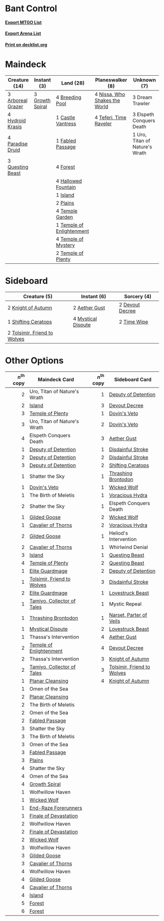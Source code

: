 # Bant Control

#### [Export MTGO List](../collection/Bant%20Control/Bant%20Control.txt)
#### [Export Arena List](../collection/Bant%20Control/Bant%20Control_arena.txt)
#### [Print on decklist.org](http://decklist.org/?deckmain=3%09Arboreal%20Grazer%0A4%09Breeding%20Pool%0A1%09Castle%20Vantress%0A3%09Dream%20Trawler%0A3%09Elspeth%20Conquers%20Death%0A1%09Fabled%20Passage%0A4%09Forest%0A3%09Growth%20Spiral%0A4%09Hallowed%20Fountain%0A4%09Hydroid%20Krasis%0A1%09Island%0A4%09Nissa,%20Who%20Shakes%20the%20World%0A4%09Paradise%20Druid%0A2%09Plains%0A3%09Questing%20Beast%0A4%09Teferi,%20Time%20Raveler%0A4%09Temple%20Garden%0A1%09Temple%20of%20Enlightenment%0A4%09Temple%20of%20Mystery%0A2%09Temple%20of%20Plenty%0A1%09Uro,%20Titan%20of%20Nature's%20Wrath&deckside=2%09Aether%20Gust%0A2%09Devout%20Decree%0A2%09Knight%20of%20Autumn%0A4%09Mystical%20Dispute%0A1%09Shifting%20Ceratops%0A2%09Time%20Wipe%0A2%09Tolsimir,%20Friend%20to%20Wolves)
# Maindeck

|                                       Creature (14)                                        |                                       Instant (3)                                        |                                             Land (28)                                              |                                            Planeswalker (8)                                            |         Unknown (7)          |
|--------------------------------------------------------------------------------------------|------------------------------------------------------------------------------------------|----------------------------------------------------------------------------------------------------|--------------------------------------------------------------------------------------------------------|------------------------------|
|3 [Arboreal Grazer](http://gatherer.wizards.com/Pages/Card/Details.aspx?multiverseid=461076)|3 [Growth Spiral](http://gatherer.wizards.com/Pages/Card/Details.aspx?multiverseid=457322)|4 [Breeding Pool](http://gatherer.wizards.com/Pages/Card/Details.aspx?multiverseid=97088)           |4 [Nissa, Who Shakes the World](http://gatherer.wizards.com/Pages/Card/Details.aspx?multiverseid=461096)|3 Dream Trawler               |
|4 [Hydroid Krasis](http://gatherer.wizards.com/Pages/Card/Details.aspx?multiverseid=457327) |                                                                                          |1 [Castle Vantress](http://gatherer.wizards.com/Pages/Card/Details.aspx?multiverseid=473204)        |4 [Teferi, Time Raveler](http://gatherer.wizards.com/Pages/Card/Details.aspx?multiverseid=461148)       |3 Elspeth Conquers Death      |
|4 [Paradise Druid](http://gatherer.wizards.com/Pages/Card/Details.aspx?multiverseid=461098) |                                                                                          |1 [Fabled Passage](http://gatherer.wizards.com/Pages/Card/Details.aspx?multiverseid=473206)         |                                                                                                        |1 Uro, Titan of Nature's Wrath|
|3 [Questing Beast](http://gatherer.wizards.com/Pages/Card/Details.aspx?multiverseid=473133) |                                                                                          |4 [Forest](http://gatherer.wizards.com/Pages/Card/Details.aspx?multiverseid=439860)                 |                                                                                                        |                              |
|                                                                                            |                                                                                          |4 [Hallowed Fountain](http://gatherer.wizards.com/Pages/Card/Details.aspx?multiverseid=97071)       |                                                                                                        |                              |
|                                                                                            |                                                                                          |1 [Island](http://gatherer.wizards.com/Pages/Card/Details.aspx?multiverseid=439857)                 |                                                                                                        |                              |
|                                                                                            |                                                                                          |2 [Plains](http://gatherer.wizards.com/Pages/Card/Details.aspx?multiverseid=439856)                 |                                                                                                        |                              |
|                                                                                            |                                                                                          |4 [Temple Garden](http://gatherer.wizards.com/Pages/Card/Details.aspx?multiverseid=405112)          |                                                                                                        |                              |
|                                                                                            |                                                                                          |1 [Temple of Enlightenment](http://gatherer.wizards.com/Pages/Card/Details.aspx?multiverseid=378535)|                                                                                                        |                              |
|                                                                                            |                                                                                          |4 [Temple of Mystery](http://gatherer.wizards.com/Pages/Card/Details.aspx?multiverseid=373571)      |                                                                                                        |                              |
|                                                                                            |                                                                                          |2 [Temple of Plenty](http://gatherer.wizards.com/Pages/Card/Details.aspx?multiverseid=378537)       |                                                                                                        |                              |


# Sideboard

|                                             Creature (5)                                              |                                         Instant (6)                                         |                                       Sorcery (4)                                        |
|-------------------------------------------------------------------------------------------------------|---------------------------------------------------------------------------------------------|------------------------------------------------------------------------------------------|
|2 [Knight of Autumn](http://gatherer.wizards.com/Pages/Card/Details.aspx?multiverseid=452933)          |2 [Aether Gust](http://gatherer.wizards.com/Pages/Card/Details.aspx?multiverseid=466796)     |2 [Devout Decree](http://gatherer.wizards.com/Pages/Card/Details.aspx?multiverseid=466767)|
|1 [Shifting Ceratops](http://gatherer.wizards.com/Pages/Card/Details.aspx?multiverseid=466948)         |4 [Mystical Dispute](http://gatherer.wizards.com/Pages/Card/Details.aspx?multiverseid=473020)|2 [Time Wipe](http://gatherer.wizards.com/Pages/Card/Details.aspx?multiverseid=461150)    |
|2 [Tolsimir, Friend to Wolves](http://gatherer.wizards.com/Pages/Card/Details.aspx?multiverseid=461151)|                                                                                             |                                                                                          |


# Other Options

|*n*<sup>th</sup> copy|                                            Maindeck Card                                            |*n*<sup>th</sup> copy|                                           Sideboard Card                                            |
|--------------------:|-----------------------------------------------------------------------------------------------------|--------------------:|-----------------------------------------------------------------------------------------------------|
|                    2|Uro, Titan of Nature's Wrath                                                                         |                    1|[Deputy of Detention](http://gatherer.wizards.com/Pages/Card/Details.aspx?multiverseid=457309)       |
|                    2|[Island](http://gatherer.wizards.com/Pages/Card/Details.aspx?multiverseid=439857)                    |                    3|[Devout Decree](http://gatherer.wizards.com/Pages/Card/Details.aspx?multiverseid=466767)             |
|                    3|[Temple of Plenty](http://gatherer.wizards.com/Pages/Card/Details.aspx?multiverseid=378537)          |                    1|[Dovin's Veto](http://gatherer.wizards.com/Pages/Card/Details.aspx?multiverseid=461120)              |
|                    3|Uro, Titan of Nature's Wrath                                                                         |                    2|[Dovin's Veto](http://gatherer.wizards.com/Pages/Card/Details.aspx?multiverseid=461120)              |
|                    4|Elspeth Conquers Death                                                                               |                    3|[Aether Gust](http://gatherer.wizards.com/Pages/Card/Details.aspx?multiverseid=466796)               |
|                    1|[Deputy of Detention](http://gatherer.wizards.com/Pages/Card/Details.aspx?multiverseid=457309)       |                    1|[Disdainful Stroke](http://gatherer.wizards.com/Pages/Card/Details.aspx?multiverseid=420705)         |
|                    2|[Deputy of Detention](http://gatherer.wizards.com/Pages/Card/Details.aspx?multiverseid=457309)       |                    2|[Disdainful Stroke](http://gatherer.wizards.com/Pages/Card/Details.aspx?multiverseid=420705)         |
|                    3|[Deputy of Detention](http://gatherer.wizards.com/Pages/Card/Details.aspx?multiverseid=457309)       |                    2|[Shifting Ceratops](http://gatherer.wizards.com/Pages/Card/Details.aspx?multiverseid=466948)         |
|                    1|Shatter the Sky                                                                                      |                    1|[Thrashing Brontodon](http://gatherer.wizards.com/Pages/Card/Details.aspx?multiverseid=456570)       |
|                    1|[Dovin's Veto](http://gatherer.wizards.com/Pages/Card/Details.aspx?multiverseid=461120)              |                    1|[Wicked Wolf](http://gatherer.wizards.com/Pages/Card/Details.aspx?multiverseid=473143)               |
|                    1|The Birth of Meletis                                                                                 |                    1|[Voracious Hydra](http://gatherer.wizards.com/Pages/Card/Details.aspx?multiverseid=466954)           |
|                    2|Shatter the Sky                                                                                      |                    1|Elspeth Conquers Death                                                                               |
|                    1|[Gilded Goose](http://gatherer.wizards.com/Pages/Card/Details.aspx?multiverseid=473122)              |                    2|[Wicked Wolf](http://gatherer.wizards.com/Pages/Card/Details.aspx?multiverseid=473143)               |
|                    1|[Cavalier of Thorns](http://gatherer.wizards.com/Pages/Card/Details.aspx?multiverseid=466921)        |                    2|[Voracious Hydra](http://gatherer.wizards.com/Pages/Card/Details.aspx?multiverseid=466954)           |
|                    2|[Gilded Goose](http://gatherer.wizards.com/Pages/Card/Details.aspx?multiverseid=473122)              |                    1|Heliod's Intervention                                                                                |
|                    2|[Cavalier of Thorns](http://gatherer.wizards.com/Pages/Card/Details.aspx?multiverseid=466921)        |                    1|Whirlwind Denial                                                                                     |
|                    3|[Island](http://gatherer.wizards.com/Pages/Card/Details.aspx?multiverseid=439857)                    |                    1|[Questing Beast](http://gatherer.wizards.com/Pages/Card/Details.aspx?multiverseid=473133)            |
|                    4|[Temple of Plenty](http://gatherer.wizards.com/Pages/Card/Details.aspx?multiverseid=378537)          |                    2|[Questing Beast](http://gatherer.wizards.com/Pages/Card/Details.aspx?multiverseid=473133)            |
|                    1|[Elite Guardmage](http://gatherer.wizards.com/Pages/Card/Details.aspx?multiverseid=461122)           |                    2|[Deputy of Detention](http://gatherer.wizards.com/Pages/Card/Details.aspx?multiverseid=457309)       |
|                    1|[Tolsimir, Friend to Wolves](http://gatherer.wizards.com/Pages/Card/Details.aspx?multiverseid=461151)|                    3|[Disdainful Stroke](http://gatherer.wizards.com/Pages/Card/Details.aspx?multiverseid=420705)         |
|                    2|[Elite Guardmage](http://gatherer.wizards.com/Pages/Card/Details.aspx?multiverseid=461122)           |                    1|[Lovestruck Beast](http://gatherer.wizards.com/Pages/Card/Details.aspx?multiverseid=473127)          |
|                    1|[Tamiyo, Collector of Tales](http://gatherer.wizards.com/Pages/Card/Details.aspx?multiverseid=461147)|                    1|Mystic Repeal                                                                                        |
|                    1|[Thrashing Brontodon](http://gatherer.wizards.com/Pages/Card/Details.aspx?multiverseid=456570)       |                    1|[Narset, Parter of Veils](http://gatherer.wizards.com/Pages/Card/Details.aspx?multiverseid=460988)   |
|                    1|[Mystical Dispute](http://gatherer.wizards.com/Pages/Card/Details.aspx?multiverseid=473020)          |                    2|[Lovestruck Beast](http://gatherer.wizards.com/Pages/Card/Details.aspx?multiverseid=473127)          |
|                    1|Thassa's Intervention                                                                                |                    4|[Aether Gust](http://gatherer.wizards.com/Pages/Card/Details.aspx?multiverseid=466796)               |
|                    2|[Temple of Enlightenment](http://gatherer.wizards.com/Pages/Card/Details.aspx?multiverseid=378535)   |                    4|[Devout Decree](http://gatherer.wizards.com/Pages/Card/Details.aspx?multiverseid=466767)             |
|                    2|Thassa's Intervention                                                                                |                    3|[Knight of Autumn](http://gatherer.wizards.com/Pages/Card/Details.aspx?multiverseid=452933)          |
|                    2|[Tamiyo, Collector of Tales](http://gatherer.wizards.com/Pages/Card/Details.aspx?multiverseid=461147)|                    3|[Tolsimir, Friend to Wolves](http://gatherer.wizards.com/Pages/Card/Details.aspx?multiverseid=461151)|
|                    1|[Planar Cleansing](http://gatherer.wizards.com/Pages/Card/Details.aspx?multiverseid=191599)          |                    4|[Knight of Autumn](http://gatherer.wizards.com/Pages/Card/Details.aspx?multiverseid=452933)          |
|                    1|Omen of the Sea                                                                                      |                     |                                                                                                     |
|                    2|[Planar Cleansing](http://gatherer.wizards.com/Pages/Card/Details.aspx?multiverseid=191599)          |                     |                                                                                                     |
|                    2|The Birth of Meletis                                                                                 |                     |                                                                                                     |
|                    2|Omen of the Sea                                                                                      |                     |                                                                                                     |
|                    2|[Fabled Passage](http://gatherer.wizards.com/Pages/Card/Details.aspx?multiverseid=473206)            |                     |                                                                                                     |
|                    3|Shatter the Sky                                                                                      |                     |                                                                                                     |
|                    3|The Birth of Meletis                                                                                 |                     |                                                                                                     |
|                    3|Omen of the Sea                                                                                      |                     |                                                                                                     |
|                    3|[Fabled Passage](http://gatherer.wizards.com/Pages/Card/Details.aspx?multiverseid=473206)            |                     |                                                                                                     |
|                    3|[Plains](http://gatherer.wizards.com/Pages/Card/Details.aspx?multiverseid=439856)                    |                     |                                                                                                     |
|                    4|Shatter the Sky                                                                                      |                     |                                                                                                     |
|                    4|Omen of the Sea                                                                                      |                     |                                                                                                     |
|                    4|[Growth Spiral](http://gatherer.wizards.com/Pages/Card/Details.aspx?multiverseid=457322)             |                     |                                                                                                     |
|                    1|Wolfwillow Haven                                                                                     |                     |                                                                                                     |
|                    1|[Wicked Wolf](http://gatherer.wizards.com/Pages/Card/Details.aspx?multiverseid=473143)               |                     |                                                                                                     |
|                    1|[End-Raze Forerunners](http://gatherer.wizards.com/Pages/Card/Details.aspx?multiverseid=457268)      |                     |                                                                                                     |
|                    1|[Finale of Devastation](http://gatherer.wizards.com/Pages/Card/Details.aspx?multiverseid=461087)     |                     |                                                                                                     |
|                    2|Wolfwillow Haven                                                                                     |                     |                                                                                                     |
|                    2|[Finale of Devastation](http://gatherer.wizards.com/Pages/Card/Details.aspx?multiverseid=461087)     |                     |                                                                                                     |
|                    2|[Wicked Wolf](http://gatherer.wizards.com/Pages/Card/Details.aspx?multiverseid=473143)               |                     |                                                                                                     |
|                    3|Wolfwillow Haven                                                                                     |                     |                                                                                                     |
|                    3|[Gilded Goose](http://gatherer.wizards.com/Pages/Card/Details.aspx?multiverseid=473122)              |                     |                                                                                                     |
|                    3|[Cavalier of Thorns](http://gatherer.wizards.com/Pages/Card/Details.aspx?multiverseid=466921)        |                     |                                                                                                     |
|                    4|Wolfwillow Haven                                                                                     |                     |                                                                                                     |
|                    4|[Gilded Goose](http://gatherer.wizards.com/Pages/Card/Details.aspx?multiverseid=473122)              |                     |                                                                                                     |
|                    4|[Cavalier of Thorns](http://gatherer.wizards.com/Pages/Card/Details.aspx?multiverseid=466921)        |                     |                                                                                                     |
|                    4|[Island](http://gatherer.wizards.com/Pages/Card/Details.aspx?multiverseid=439857)                    |                     |                                                                                                     |
|                    5|[Forest](http://gatherer.wizards.com/Pages/Card/Details.aspx?multiverseid=439860)                    |                     |                                                                                                     |
|                    6|[Forest](http://gatherer.wizards.com/Pages/Card/Details.aspx?multiverseid=439860)                    |                     |                                                                                                     |

